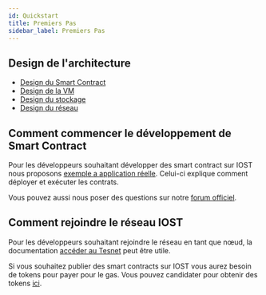 ```yaml
---
id: Quickstart
title: Premiers Pas
sidebar_label: Premiers Pas
---
```


## Design de l'architecture
- [Design du Smart Contract](2-intro-of-iost/Smart-contract.md)
- [Design de la VM](2-intro-of-iost/VM.md)   
- [Design du stockage](2-intro-of-iost/Database.md)   
- [Design du réseau](2-intro-of-iost/Network-layer.md)   

## Comment commencer le développement de Smart Contract
Pour les développeurs souhaitant développer des smart contract sur IOST nous proposons [exemple a application réelle](5-lucky-bet/Design-Tech-data.md). Celui-ci explique comment déployer et exécuter les contrats.

Vous pouvez aussi nous poser des questions sur notre [forum officiel](https://forum.iost.io).


## Comment rejoindre le réseau IOST
Pour les développeurs souhaitant rejoindre le réseau en tant que nœud, la documentation [accéder au Tesnet](4-running-iost-node/Deployment.md) peut être utile.

Si vous souhaitez publier des smart contracts sur IOST vous aurez besoin de tokens pour payer pour le gas. Vous pouvez candidater pour obtenir des tokens [ici](4-running-iost-node/Faucet.md).
